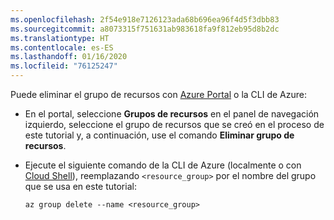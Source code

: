 ```yaml
---
ms.openlocfilehash: 2f54e918e7126123ada68b696ea96f4d5f3dbb83
ms.sourcegitcommit: a8073315f751631ab983618fa9f812eb95d8b2dc
ms.translationtype: HT
ms.contentlocale: es-ES
ms.lasthandoff: 01/16/2020
ms.locfileid: "76125247"
---
```

Puede eliminar el grupo de recursos con [Azure Portal](https://portal.azure.com) o la CLI de Azure:

- En el portal, seleccione **Grupos de recursos** en el panel de navegación izquierdo, seleccione el grupo de recursos que se creó en el proceso de este tutorial y, a continuación, use el comando **Eliminar grupo de recursos**.

- Ejecute el siguiente comando de la CLI de Azure (localmente o con [Cloud Shell](/cloud-shell/overview)), reemplazando `<resource_group>` por el nombre del grupo que se usa en este tutorial:

    ```azurecli
    az group delete --name <resource_group>
    ```
